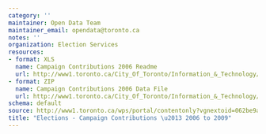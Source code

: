 ```yaml
---
category: ''
maintainer: Open Data Team
maintainer_email: opendata@toronto.ca
notes: ''
organization: Election Services
resources:
- format: XLS
  name: Campaign Contributions 2006 Readme
  url: http://www1.toronto.ca/City_Of_Toronto/Information_&_Technology/Open_Data/Data_Sets/Assets/Files/campaignContributions2006Readme.xls
- format: ZIP
  name: Campaign Contributions 2006 Data File
  url: http://www1.toronto.ca/City_Of_Toronto/Information_&_Technology/Open_Data/Data_Sets/Assets/Files/election2006Contributions.zip
schema: default
source: http://www1.toronto.ca/wps/portal/contentonly?vgnextoid=062be9a31efd6310VgnVCM1000003dd60f89RCRD&vgnextchannel=1a66e03bb8d1e310VgnVCM10000071d60f89RCRD
title: "Elections - Campaign Contributions \u2013 2006 to 2009"
---
```

